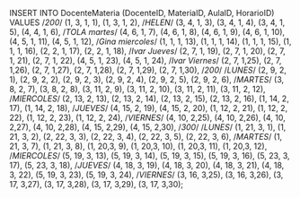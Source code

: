 INSERT INTO DocenteMateria (DocenteID, MateriaID, AulaID, HorarioID) VALUES
/*200*/
(1, 3, 1, 1),
(1, 3, 1, 2),
/*HELEN*/
(3, 4, 1, 3),
(3, 4, 1, 4),
(3, 4, 1, 5),
(4, 4, 1, 6),
/*TOLA martes*/
(4, 6, 1, 7),
(4, 6, 1, 8),
(4, 6, 1, 9),
(4, 6, 1, 10),
(4, 5, 1, 11),
(4, 5, 1, 12),
/*Gina miercoles*/
(1, 1, 1, 13),
(1, 1, 1, 14),
(1, 1, 1, 15),
(1, 1, 1, 16),
(2, 2, 1, 17),
(2, 2, 1, 18),
/*Ivar Jueves*/
(2, 7, 1, 19),
(2, 7, 1, 20),
(2, 7, 1, 21),
(2, 7, 1, 22),
(4, 5, 1, 23),
(4, 5, 1, 24),
/*Ivar Viernes*/
(2, 7, 1,25),
(2, 7, 1,26),
(2, 7, 1,27),
(2, 7, 1,28),
(2, 7, 1,29),
(2, 7, 1,30),
/*200*/
/*LUNES*/
(2, 9, 2, 1),
(2, 9, 2, 2),
(2, 9, 2, 3),
(2, 9, 2, 4),
(2, 9, 2, 5),
(2, 9, 2, 6),
/*MARTES*/
(3, 8, 2, 7),
(3, 8, 2, 8),
(3, 11, 2, 9),
(3, 11, 2, 10),
(3, 11, 2, 11),
(3, 11, 2, 12),
/*MIERCOLES*/
(2, 13, 2, 13),
(2, 13, 2, 14),
(2, 13, 2, 15),
(2, 13, 2, 16),
(1, 14, 2, 17),
(1, 14, 2, 18),
/*JUEVES*/
(4, 15, 2, 19),
(4, 15, 2, 20),
(1, 12, 2, 21),
(1, 12, 2, 22),
(1, 12, 2, 23),
(1, 12, 2, 24),
/*VIERNES*/
(4, 10, 2,25),
(4, 10, 2,26),
(4, 10, 2,27),
(4, 10, 2,28),
(4, 15, 2,29),
(4, 15, 2,30),
/*300*/
/*LUNES*/
(1, 21, 3, 1),
(1, 21, 3, 2),
(2, 22, 3, 3),
(2, 22, 3, 4),
(2, 22, 3, 5),
(2, 22, 3, 6),
/*MARTES*/
(1, 21, 3, 7),
(1, 21, 3, 8),
(1, 20,3, 9),
(1, 20,3, 10),
(1, 20,3, 11),
(1, 20,3, 12),
/*MIERCOLES*/
(5, 19, 3, 13),
(5, 19, 3, 14),
(5, 19, 3, 15),
(5, 19, 3, 16),
(5, 23, 3, 17),
(5, 23, 3, 18),
/*JUEVES*/
(4, 18, 3, 19),
(4, 18, 3, 20),
(4, 18, 3, 21),
(4, 18, 3, 22),
(5, 19, 3, 23),
(5, 19, 3, 24),
/*VIERNES*/
(3, 16, 3,25),
(3, 16, 3,26),
(3, 17, 3,27),
(3, 17, 3,28),
(3, 17, 3,29),
(3, 17, 3,30);